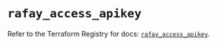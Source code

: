 # `rafay_access_apikey`

Refer to the Terraform Registry for docs: [`rafay_access_apikey`](https://registry.terraform.io/providers/rafaysystems/rafay/1.1.52/docs/resources/access_apikey).
